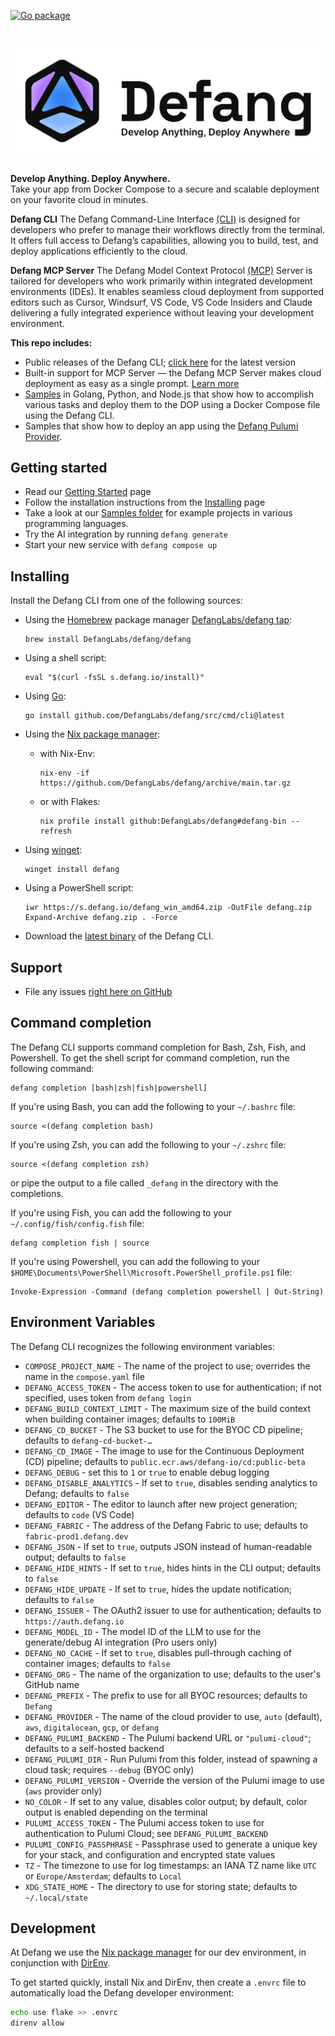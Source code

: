 [![Go package](https://github.com/DefangLabs/defang/actions/workflows/go.yml/badge.svg?branch=main)](https://github.com/DefangLabs/defang/actions/workflows/go.yml)

# ![Defang](https://raw.githubusercontent.com/DefangLabs/defang-assets/main/Logos/Element_Wordmark_Slogan/JPG/Dark_Colour_Glow.jpg)

**Develop Anything. Deploy Anywhere.** <br>
Take your app from Docker Compose to a secure and scalable deployment on your favorite cloud in minutes.

**Defang CLI**
The Defang Command-Line Interface [(CLI)](https://docs.defang.io/docs/getting-started) is designed for developers who prefer to manage their workflows directly from the terminal. It offers full access to Defang’s capabilities, allowing you to build, test, and deploy applications efficiently to the cloud.

**Defang MCP Server**
The Defang Model Context Protocol [(MCP)](https://docs.defang.io/docs/concepts/mcp) Server is tailored for developers who work primarily within integrated development environments (IDEs). It enables seamless cloud deployment from supported editors such as Cursor, Windsurf, VS Code, VS Code Insiders and Claude delivering a fully integrated experience without leaving your development environment.

**This repo includes:**

- Public releases of the Defang CLI; [click here](https://github.com/DefangLabs/defang/releases/latest/) for the latest version
- Built-in support for MCP Server — the Defang MCP Server makes cloud deployment as easy as a single prompt. [Learn more](https://docs.defang.io/docs/concepts/mcp)
- [Samples](https://github.com/DefangLabs/samples) in Golang, Python, and Node.js that show how to accomplish various tasks and deploy them to the DOP using a Docker Compose file using the Defang CLI.
- Samples that show how to deploy an app using the [Defang Pulumi Provider](https://github.com/DefangLabs/pulumi-defang).


## Getting started

- Read our [Getting Started](https://docs.defang.io/docs/getting-started) page
- Follow the installation instructions from the [Installing](https://docs.defang.io/docs/getting-started/installing) page
- Take a look at our [Samples folder](https://github.com/DefangLabs/defang/tree/main/samples) for example projects in various programming languages.
- Try the AI integration by running `defang generate`
- Start your new service with `defang compose up`

## Installing

Install the Defang CLI from one of the following sources:

* Using the [Homebrew](https://brew.sh) package manager [DefangLabs/defang tap](https://github.com/DefangLabs/homebrew-defang):
  ```
  brew install DefangLabs/defang/defang
  ```

* Using a shell script:
  ```
  eval "$(curl -fsSL s.defang.io/install)"
  ```

* Using [Go](https://go.dev):
  ```
  go install github.com/DefangLabs/defang/src/cmd/cli@latest
  ```

* Using the [Nix package manager](https://nixos.org):
  - with Nix-Env:
    ```
    nix-env -if https://github.com/DefangLabs/defang/archive/main.tar.gz
    ```
  - or with Flakes:
    ```
    nix profile install github:DefangLabs/defang#defang-bin --refresh
    ```

* Using [winget](https://learn.microsoft.com/en-us/windows/package-manager/winget/):
  ```
  winget install defang
  ```

* Using a PowerShell script:
  ```
  iwr https://s.defang.io/defang_win_amd64.zip -OutFile defang.zip
  Expand-Archive defang.zip . -Force
  ```

* Download the [latest binary](https://github.com/DefangLabs/defang/releases/latest/) of the Defang CLI.

## Support

- File any issues [right here on GitHub](https://github.com/DefangLabs/defang/issues)

## Command completion

The Defang CLI supports command completion for Bash, Zsh, Fish, and Powershell. To get the shell script for command completion, run the following command:

```
defang completion [bash|zsh|fish|powershell]
```

If you're using Bash, you can add the following to your `~/.bashrc` file:

```
source <(defang completion bash)
```

If you're using Zsh, you can add the following to your `~/.zshrc` file:

```
source <(defang completion zsh)
```

or pipe the output to a file called `_defang` in the directory with the completions.

If you're using Fish, you can add the following to your `~/.config/fish/config.fish` file:

```
defang completion fish | source
```

If you're using Powershell, you can add the following to your `$HOME\Documents\PowerShell\Microsoft.PowerShell_profile.ps1` file:

```
Invoke-Expression -Command (defang completion powershell | Out-String)
```

## Environment Variables

The Defang CLI recognizes the following environment variables:

- `COMPOSE_PROJECT_NAME` - The name of the project to use; overrides the name in the `compose.yaml` file
- `DEFANG_ACCESS_TOKEN` - The access token to use for authentication; if not specified, uses token from `defang login`
- `DEFANG_BUILD_CONTEXT_LIMIT` - The maximum size of the build context when building container images; defaults to `100MiB`
- `DEFANG_CD_BUCKET` - The S3 bucket to use for the BYOC CD pipeline; defaults to `defang-cd-bucket-…`
- `DEFANG_CD_IMAGE` - The image to use for the Continuous Deployment (CD) pipeline; defaults to `public.ecr.aws/defang-io/cd:public-beta`
- `DEFANG_DEBUG` - set this to `1` or `true` to enable debug logging
- `DEFANG_DISABLE_ANALYTICS` - If set to `true`, disables sending analytics to Defang; defaults to `false`
- `DEFANG_EDITOR` - The editor to launch after new project generation; defaults to `code` (VS Code)
- `DEFANG_FABRIC` - The address of the Defang Fabric to use; defaults to `fabric-prod1.defang.dev`
- `DEFANG_JSON` - If set to `true`, outputs JSON instead of human-readable output; defaults to `false`
- `DEFANG_HIDE_HINTS` - If set to `true`, hides hints in the CLI output; defaults to `false`
- `DEFANG_HIDE_UPDATE` - If set to `true`, hides the update notification; defaults to `false`
- `DEFANG_ISSUER` - The OAuth2 issuer to use for authentication; defaults to `https://auth.defang.io`
- `DEFANG_MODEL_ID` - The model ID of the LLM to use for the generate/debug AI integration (Pro users only)
- `DEFANG_NO_CACHE` - If set to `true`, disables pull-through caching of container images; defaults to `false`
- `DEFANG_ORG` - The name of the organization to use; defaults to the user's GitHub name
- `DEFANG_PREFIX` - The prefix to use for all BYOC resources; defaults to `Defang`
- `DEFANG_PROVIDER` - The name of the cloud provider to use, `auto` (default), `aws`, `digitalocean`, `gcp`, or `defang`
- `DEFANG_PULUMI_BACKEND` - The Pulumi backend URL or `"pulumi-cloud"`; defaults to a self-hosted backend
- `DEFANG_PULUMI_DIR` - Run Pulumi from this folder, instead of spawning a cloud task; requires `--debug` (BYOC only)
- `DEFANG_PULUMI_VERSION` - Override the version of the Pulumi image to use (`aws` provider only)
- `NO_COLOR` - If set to any value, disables color output; by default, color output is enabled depending on the terminal
- `PULUMI_ACCESS_TOKEN` - The Pulumi access token to use for authentication to Pulumi Cloud; see `DEFANG_PULUMI_BACKEND`
- `PULUMI_CONFIG_PASSPHRASE` - Passphrase used to generate a unique key for your stack, and configuration and encrypted state values
- `TZ` - The timezone to use for log timestamps: an IANA TZ name like `UTC` or `Europe/Amsterdam`; defaults to `Local`
- `XDG_STATE_HOME` - The directory to use for storing state; defaults to `~/.local/state`

## Development
At Defang we use the [Nix package manager](https://nixos.org) for our dev environment, in conjunction with [DirEnv](https://direnv.net).

To get started quickly, install Nix and DirEnv, then create a `.envrc` file to automatically load the Defang developer environment:
```sh
echo use flake >> .envrc
direnv allow
```


